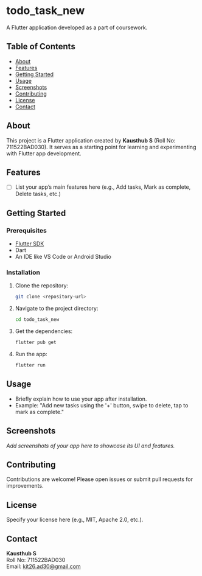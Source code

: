 # todo_task_new

A Flutter application developed as a part of coursework.

## Table of Contents

- [About](#about)
- [Features](#features)
- [Getting Started](#getting-started)
- [Usage](#usage)
- [Screenshots](#screenshots)
- [Contributing](#contributing)
- [License](#license)
- [Contact](#contact)

## About

This project is a Flutter application created by **Kausthub S** (Roll No: 711522BAD030).
It serves as a starting point for learning and experimenting with Flutter app development.

## Features

- [ ] List your app’s main features here (e.g., Add tasks, Mark as complete, Delete tasks, etc.)

## Getting Started

### Prerequisites

- [Flutter SDK](https://flutter.dev/docs/get-started/install)
- Dart
- An IDE like VS Code or Android Studio

### Installation

1. Clone the repository:
   ```bash
   git clone <repository-url>
   ```
2. Navigate to the project directory:
   ```bash
   cd todo_task_new
   ```
3. Get the dependencies:
   ```bash
   flutter pub get
   ```
4. Run the app:
   ```bash
   flutter run
   ```

## Usage

- Briefly explain how to use your app after installation.
- Example: "Add new tasks using the '+' button, swipe to delete, tap to mark as complete."

## Screenshots

_Add screenshots of your app here to showcase its UI and features._

## Contributing

Contributions are welcome! Please open issues or submit pull requests for improvements.

## License

Specify your license here (e.g., MIT, Apache 2.0, etc.).

## Contact

**Kausthub S**  
Roll No: 711522BAD030  
Email: kit26.ad30@gmail.com
